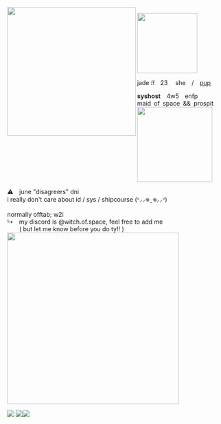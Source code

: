 <img src="https://files.catbox.moe/s0ngvr.webp" align="left" style="width: 300px;">
<p align="left"><img src="https://files.catbox.moe/60odjb.gif" style="width: 140px;"></p>
jade <i>!!</i> 23  she / <a href="https://pronouns.cc/@lofaf/jade">pup</a> </h3>
<p><b>syshost</b> 4w5 enfp
</br>maid of space && prospit
</br><img src="https://64.media.tumblr.com/047dd9502540f819a4d687288016150c/bda8b752119b2997-ab/s1280x1920/2294b2fc5830dd55ce2562d3619a41c873d5f6b1.jpg" style="width: 175px;">
<p>⚠️ june "disagreers" dni</b>
</br>i really don't care about id / sys / shipcourse (ᐡ⸝⸝𖦹  ̫ 𖦹⸝⸝ᐡ)
</br></br>normally offtab; w2i
</br>↳ my discord is @witch.of.space, feel free to add me
</br>  ( but let me know before you do ty!! )
</br><img src="https://64.media.tumblr.com/047dd9502540f819a4d687288016150c/bda8b752119b2997-ab/s1280x1920/2294b2fc5830dd55ce2562d3619a41c873d5f6b1.jpg" style="width: 400px;"></p>
<p align="left"><img src="https://files.catbox.moe/ru8qxl.png"> <img src="https://files.catbox.moe/o79ph6.png"><img src="https://files.catbox.moe/l7dxq2.png"></p>
